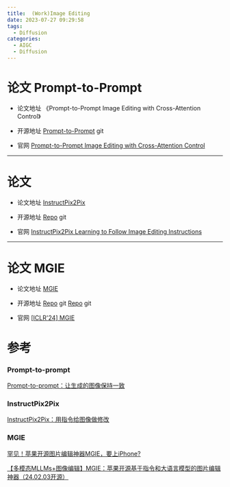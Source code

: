 ```yaml
---
title:  (Work)Image Editing
date: 2023-07-27 09:29:58
tags:
  - Diffusion
categories: 
  - AIGC
  - Diffusion 
---
```


<p></p>
<!-- more -->


# 论文 Prompt-to-Prompt
+ 论文地址
《Prompt-to-Prompt Image Editing with Cross-Attention Control》

+ 开源地址
  [Prompt-to-Prompt](https://github.com/google/prompt-to-prompt/) git

+ 官网
  [Prompt-to-Prompt Image Editing with Cross-Attention Control](https://prompt-to-prompt.github.io/) 

---

# 论文
+ 论文地址
 [InstructPix2Pix]() 

+ 开源地址
[Repo](https://github.com/timothybrooks/instruct-pix2pix) git

+ 官网
[InstructPix2Pix Learning to Follow Image Editing Instructions](https://www.timothybrooks.com/instruct-pix2pix) 

---

# 论文 MGIE
+ 论文地址
  [MGIE](https://openreview.net/pdf?id=S1RKWSyZ2Y)

+ 开源地址
  [Repo](https://github.com/apple/ml-mgie) git
  [Repo](https://github.com/tsujuifu/pytorch_mgie) git  

+ 官网
  [[ICLR'24] MGIE](https://mllm-ie.github.io/) 


# 参考
### Prompt-to-prompt
[Prompt-to-prompt：让生成的图像保持一致](https://zhuanlan.zhihu.com/p/655372592)


### InstructPix2Pix
[InstructPix2Pix：用指令给图像做修改](https://zhuanlan.zhihu.com/p/655135961)


###  MGIE
[罕见！苹果开源图片编辑神器MGIE，要上iPhone? ](https://mp.weixin.qq.com/s/c87cUuyz4bUgfW2_ma5xpA)

[【多模态MLLMs+图像编辑】MGIE：苹果开源基于指令和大语言模型的图片编辑神器（24.02.03开源）](https://blog.csdn.net/imwaters/article/details/136045973)






